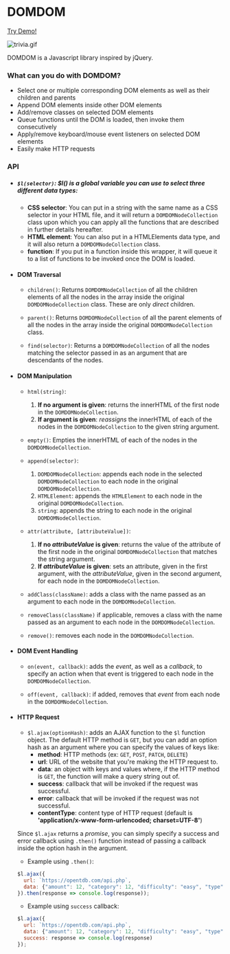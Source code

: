 # DOMDOM

[Try Demo!](https://apolloskim.github.io/DOMDOM/)

![trivia.gif](trivia.gif)

DOMDOM is a Javascript library inspired by jQuery.

### What can you do with DOMDOM?

* Select one or multiple corresponding DOM elements as well as their children and parents
* Append DOM elements inside other DOM elements
* Add/remove classes on selected DOM elements
* Queue functions until the DOM is loaded, then invoke them consecutively
* Apply/remove keyboard/mouse event listeners on selected DOM elements
* Easily make HTTP requests

### API

* ##### `$l(selector)`: $l() is a global variable you can use to select three different data types:
  * **CSS selector**: You can put in a string with the same name as a CSS selector in your HTML file, and it will return a `DOMDOMNodeCollection` class upon which you can apply all the functions that are described in further details hereafter.
  * **HTML element**: You can also put in a HTMLElements data type, and it will also return a `DOMDOMNodeCollection` class.
  * **function**: If you put in a function inside this wrapper, it will queue it to a list of functions to be invoked once the DOM is loaded.

* #### DOM Traversal
  * `children()`:
  Returns `DOMDOMNodeCollection` of all the children elements of all the nodes in the array inside the original `DOMDOMNodeCollection` class. These are only *direct* children.

  * `parent()`:
  Returns `DOMDOMNodeCollection` of all the parent elements of all the nodes in the array inside the original `DOMDOMNodeCollection` class.

  * `find(selector)`:
  Returns a `DOMDOMNodeCollection` of all the nodes matching the selector passed in as an argument that are descendants of the nodes.

* #### DOM Manipulation
  * `html(string)`:
    1. **If no argument is given**: returns the innerHTML of the first node in the `DOMDOMNodeCollection`.
    2. **If argument is given**: *reassigns* the innerHTML of each of the nodes in the `DOMDOMNodeCollection` to the given string argument.

  * `empty()`:
  Empties the innerHTML of each of the nodes in the `DOMDOMNodeCollection`.

  * `append(selector)`:
    1. `DOMDOMNodeCollection`: appends each node in the selected `DOMDOMNodeCollection` to each node in the original `DOMDOMNodeCollection`.
    2. `HTMLElement`: appends the `HTMLElement` to each node in the original `DOMDOMNodeCollection`.
    3. `string`: appends the string to each node in the original `DOMDOMNodeCollection`.

  * `attr(attribute, [attributeValue])`:
    1. **If no *attributeValue* is given**: returns the value of the attribute of the first node in the original `DOMDOMNodeCollection` that matches the string argument.
    2. **If *attributeValue* is given**: sets an attribute, given in the first argument, with the *attributeValue*, given in the second argument, for each node in the `DOMDOMNodeCollection`.

  * `addClass(className)`:
  adds a class with the name passed as an argument to each node in the `DOMDOMNodeCollection`.
  * `removeClass(className)`
  if applicable, removes a class with the name passed as an argument to each node in the `DOMDOMNodeCollection`.

  * `remove()`: removes each node in the `DOMDOMNodeCollection`.

* #### DOM Event Handling
  * `on(event, callback)`:
  adds the *event*, as well as a *callback*, to specify an action when that event is triggered to each node in the `DOMDOMNodeCollection`.

  * `off(event, callback)`:
  if added, removes that *event* from each node in the `DOMDOMNodeCollection`.

* #### HTTP Request
  * `$l.ajax(optionHash)`:
  adds an AJAX function to the `$l` function object. The default HTTP method is `GET`, but you can add an option hash as an argument where you can specify the values of keys like:
    * **method**: HTTP methods (ex: `GET`, `POST`, `PATCH`, `DELETE`)
    * **url**: URL of the website that you're making the HTTP request to.
    * **data**: an object with keys and values where, if the HTTP method is `GET`, the function will make a query string out of.
    * **success**: callback that will be invoked if the request was successful.
    * **error**: callback that will be invoked if the request was not successful.
    * **contentType**: content type of HTTP request (default is **'application/x-www-form-urlencoded; charset=UTF-8'**)

  Since `$l.ajax` returns a *promise*, you can simply specify a success and error callback using `.then()` function instead of passing a callback inside the option hash in the argument.
  * Example using `.then()`:

  ```Javascript
  $l.ajax({
    url: `https://opentdb.com/api.php`,
    data: {"amount": 12, "category": 12, "difficulty": "easy", "type": "multiple"}
  }).then(response => console.log(response));
  ```

  * Example using `success` callback:

  ```javascript
  $l.ajax({
    url: `https://opentdb.com/api.php`,
    data: {"amount": 12, "category": 12, "difficulty": "easy", "type": "multiple"},
    success: response => console.log(response)
  });
  ```
